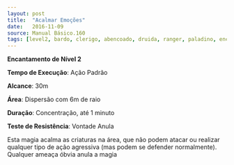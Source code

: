 ```yaml
---
layout: post
title:  "Acalmar Emoções"
date:   2016-11-09
source: Manual Básico.160
tags: [level2, bardo, clerigo, abencoado, druida, ranger, paladino, encantamento, padrao, metros, dispersao, metros, concentracao, minuto, vontade, anula]
---
```


**Encantamento de Nível 2**

**Tempo de Execução**: Ação Padrão

**Alcance**: 30m

**Área**: Dispersão com 6m de raio

**Duração**: Concentração, até 1 minuto

**Teste de Resistência**: Vontade Anula

Esta magia acalma as criaturas na área, que não podem atacar ou realizar qualquer tipo de ação agressiva (mas podem se defender normalmente). Qualquer ameaça óbvia anula a magia
